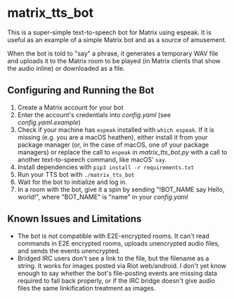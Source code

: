 # matrix\_tts\_bot

This is a super-simple text-to-speech bot for Matrix using espeak. It is useful as an example of a simple Matrix bot and as a source of amusement.

When the bot is told to "say" a phrase, it generates a temporary WAV file and uploads it to the Matrix room to be played (in Matrix clients that show the audio inline) or downloaded as a file.

## Configuring and Running the Bot

1. Create a Matrix account for your bot
2. Enter the account's credentials into _config.yaml_ (see _config.yaml.example_)
3. Check if your machine has `espeak` installed with `which espeak`. If it is missing (e.g. you are a macOS heathen), either install it from your package manager (or, in the case of macOS, one of your package managers) or replace the call to `espeak` in *matrix_tts_bot.py* with a call to another text-to-speech command, like macOS' `say`.
4. Install dependencies with `pip3 install -r requirements.txt`
5. Run your TTS bot with `./matrix_tts_bot`
6. Wait for the bot to initialize and log in.
7. In a room with the bot, give it a spin by sending "!BOT_NAME say Hello, world!", where "BOT_NAME" is "name" in your _config.yaml_

## Known Issues and Limitations
- The bot is not compatible with E2E-encrypted rooms. It can't read commands in E2E encrypted rooms, uploads unencrypted audio files, and sends the events unencrypted.
- Bridged IRC users don't see a link to the file, but the filename as a string. It works for images posted via Riot web/android. I don't yet know enough to say whether the bot's file-posting events are missing data required to fall back properly, or if the IRC bridge doesn't give audio files the same linkification treatment as images.